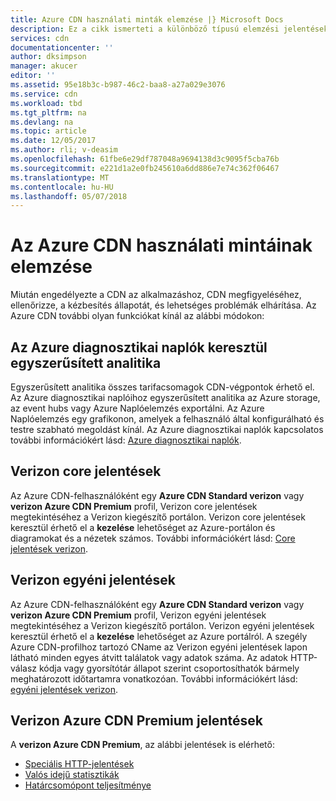 ```yaml
---
title: Azure CDN használati minták elemzése |} Microsoft Docs
description: Ez a cikk ismerteti a különböző típusú elemzési jelentések Azure CDN termék érhető el.
services: cdn
documentationcenter: ''
author: dksimpson
manager: akucer
editor: ''
ms.assetid: 95e18b3c-b987-46c2-baa8-a27a029e3076
ms.service: cdn
ms.workload: tbd
ms.tgt_pltfrm: na
ms.devlang: na
ms.topic: article
ms.date: 12/05/2017
ms.author: rli; v-deasim
ms.openlocfilehash: 61fbe6e29df787048a9694138d3c9095f5cba76b
ms.sourcegitcommit: e221d1a2e0fb245610a6dd886e7e74c362f06467
ms.translationtype: MT
ms.contentlocale: hu-HU
ms.lasthandoff: 05/07/2018
---
```

# <a name="analyze-azure-cdn-usage-patterns"></a>Az Azure CDN használati mintáinak elemzése

Miután engedélyezte a CDN az alkalmazáshoz, CDN megfigyeléséhez, ellenőrizze, a kézbesítés állapotát, és lehetséges problémák elhárítása. Az Azure CDN további olyan funkciókat kínál az alábbi módokon: 

## <a name="core-analytics-via-azure-diagnostic-logs"></a>Az Azure diagnosztikai naplók keresztül egyszerűsített analitika

Egyszerűsített analitika összes tarifacsomagok CDN-végpontok érhető el. Az Azure diagnosztikai naplóihoz egyszerűsített analitika az Azure storage, az event hubs vagy Azure Naplóelemzés exportálni. Az Azure Naplóelemzés egy grafikonon, amelyek a felhasználó által konfigurálható és testre szabható megoldást kínál. Az Azure diagnosztikai naplók kapcsolatos további információkért lásd: [Azure diagnosztikai naplók](cdn-azure-diagnostic-logs.md).

## <a name="verizon-core-reports"></a>Verizon core jelentések

Az Azure CDN-felhasználóként egy **Azure CDN Standard verizon** vagy **verizon Azure CDN Premium** profil, Verizon core jelentések megtekintéséhez a Verizon kiegészítő portálon. Verizon core jelentések keresztül érhető el a **kezelése** lehetőséget az Azure-portálon és diagramokat és a nézetek számos. További információkért lásd: [Core jelentések verizon](cdn-analyze-usage-patterns.md).

## <a name="verizon-custom-reports"></a>Verizon egyéni jelentések

Az Azure CDN-felhasználóként egy **Azure CDN Standard verizon** vagy **verizon Azure CDN Premium** profil, Verizon egyéni jelentések megtekintéséhez a Verizon kiegészítő portálon. Verizon egyéni jelentések keresztül érhető el a **kezelése** lehetőséget az Azure portálról. A szegély Azure CDN-profilhoz tartozó CName az Verizon egyéni jelentések lapon látható minden egyes átvitt találatok vagy adatok száma. Az adatok HTTP-válasz kódja vagy gyorsítótár állapot szerint csoportosíthatók bármely meghatározott időtartamra vonatkozóan. További információkért lásd: [egyéni jelentések verizon](cdn-verizon-custom-reports.md).

## <a name="azure-cdn-premium-from-verizon-reports"></a>Verizon Azure CDN Premium jelentések

A **verizon Azure CDN Premium**, az alábbi jelentések is elérhető:
   * [Speciális HTTP-jelentések](cdn-advanced-http-reports.md)
   * [Valós idejű statisztikák](cdn-real-time-stats.md)
   * [Határcsomópont teljesítménye](cdn-edge-performance.md)

